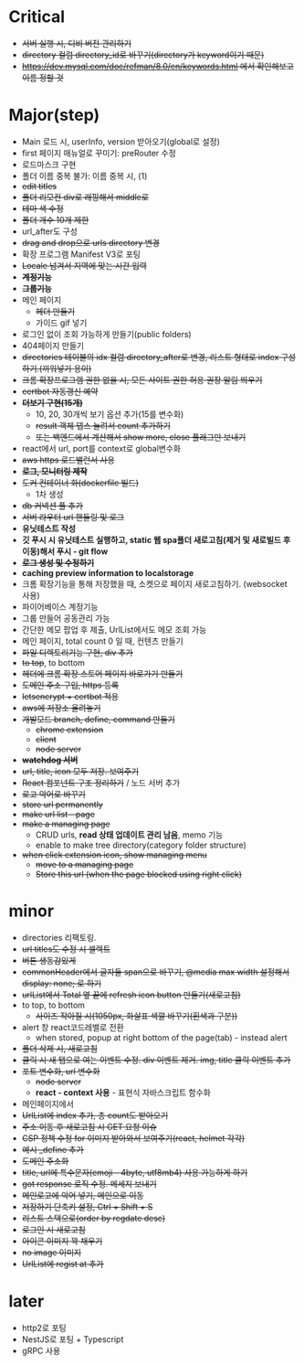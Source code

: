 # Critical
- ~~서버 실행 시, 디비 버전 관리하기~~
- ~~directory 컬럼 directory_id로 바꾸기(directory가 keyword이기 때문)~~
 - ~~https://dev.mysql.com/doc/refman/8.0/en/keywords.html 에서 확인해보고 이름 정할 것~~
# Major(step)
- Main 로드 시, userInfo, version 받아오기(global로 설정)
- first 페이지 매뉴얼로 꾸미기: preRouter 수정
- 로드마스크 구현
- 폴더 이름 중복 불가: 이름 중복 시, (1)
- ~~edit titles~~
- ~~폴더 리모컨 div로 래핑해서 middle로~~
- ~~테마 색 수정~~
- ~~폴더 개수 10개 제한~~
- url_after도 구성
- ~~drag and drop으로 urls directory 변경~~
- 확장 프로그램 Manifest V3로 포팅
- ~~Locale 넘겨서 지역에 맞는 시간 입력~~
- ~~**계정기능**~~
- ~~**그룹기능**~~
- 메인 페이지
  - ~~헤더 만들기~~
  - 가이드 gif 넣기
- 로그인 없이 조회 가능하게 만들기(public folders)
- 404페이지 만들기
- ~~directories 테이블의 idx 컬럼 directory_after로 변경, 리스트 형태로 index 구성하기.(끼워넣기 용이)~~
- ~~크롬 확장프로그램 권한 없을 시, 모든 사이트 권한 허용 권장 알림 띄우기~~
- ~~certbot 자동갱신 예약~~
- ~~**더보기 구현(15개)**~~
  - 10, 20, 30개씩 보기 옵션 추가(15를 변수화)
  - ~~result 객체 뎁스 늘려서 count 추가하기~~
  - ~~또는 백엔드에서 계산해서 show more, close 플래그만 보내기~~
- react에서 url, port를 context로 global변수화
- ~~aws https 로드밸런서 사용~~
- ~~**로그, 모니터링 제작**~~
- ~~도커 컨테이너 화(dockerfile 빌드)~~
  - 1차 생성
- ~~db 커넥션 풀 추가~~
- ~~서버 라우터 url 핸들링 및 로그~~
- **유닛테스트 작성**
- **깃 푸시 시 유닛테스트 실행하고, static 웹 spa폴더 새로고침(제거 및 새로빌드 후 이동)해서 푸시 - git flow**
- ~~**로그 생성 및 수정하기**~~
- **caching preview information to localstorage**
- 크롬 확장기능을 통해 저장했을 때, 소켓으로 페이지 새로고침하기. (websocket 사용)
- 파이어베이스 계정기능
- 그룹 만들어 공동관리 가능
- 간단한 메모 팝업 후 제출, UrlList에서도 메모 조회 가능
- 메인 페이지, total count 0 일 때, 컨텐츠 만들기
- ~~파일 디렉토리기능 구현, div 추가~~
- ~~to top~~, to bottom
- ~~헤더에 크롬 확장 스토어 페이지 바로가기 만들기~~
- ~~도메인 주소 구입, https 등록~~
- ~~letsencrypt + certbot 적용~~
- ~~aws에 저장소 올려놓기~~
- ~~개발모드 branch, define, command 만들기~~
  - ~~chrome extension~~
  - ~~client~~
  - ~~node server~~
- ~~**watchdog 서버**~~
- ~~url, title, icon 모두 저장. 보여주기~~
- ~~React 컴포넌트 구조 정리하기~~ / 노드 서버 추가
- ~~로고 악어로 바꾸기~~
- ~~store url permanently~~
- ~~make url list - page~~
- ~~make a managing page~~
  - CRUD urls, **read 상태 업데이트 관리 남음**, memo 기능
  - enable to make tree directory(category folder structure)
- ~~when click extension icon, show managing menu~~
  - ~~move to a managing page~~
  - ~~Store this url (when the page blocked using right click)~~

# minor
- directories 리팩토링.
- ~~url titles도 수정 시 셀렉트~~
- ~~버튼 생동감있게~~
- ~~commonHeader에서 글자들 span으로 바꾸기, @media max width 설정해서 display: none; 로 하기~~
- ~~urlList에서 Total 옆 끝에 refresh icon button 만들기(새로고침)~~
- to top, to bottom
   - ~~사이즈 작아질 시(1050px, 화살표 색깔 바꾸기(흰색과 구분))~~
- alert 창 react코드레벨로 전환
  - when stored, popup at right bottom of the page(tab) - instead alert
- ~~폴더 삭제 시, 새로고침~~
- ~~클릭 시 새 탭으로 여는 이벤트 수정. div 이벤트 제거. img, title 클릭 이벤트 추가~~
- ~~포트 변수화, url 변수화~~
  - ~~node server~~
  - **react - context 사용** - 표현식 자바스크립트 함수화
- 메인페이지에서 
- ~~UrlList에 index 추가, 총 count도 받아오기~~
- ~~주소 이동 후 새로고침 시 GET 요청 이슈~~
- ~~CSP 정책 수정 for 이미지 받아와서 보여주기(react, helmet 각각)~~
- ~~예시 _define 추가~~
- ~~도메인 주소화~~
- ~~title, url에 특수문자(emoji - 4byte, utf8mb4) 사용 가능하게 하기~~
- ~~got response 로직 수정. 메세지 보내기~~
- ~~메인로고에 악어 넣기, 메인으로 이동~~
- ~~저장하기 단축키 설정, Ctrl + Shift + S~~
- ~~리스트 스택으로(order by regdate desc)~~
- ~~로그인 시 새로고침~~
- ~~아이콘 이미지 꽉 채우기~~
- ~~no image 이미지~~
- ~~UrlList에 regist at 추가~~

# later

- http2로 포팅
- NestJS로 포팅 + Typescript
- gRPC 사용
